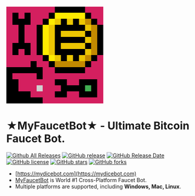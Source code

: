 ![](screenshot/fbot-logo-256.png)
# ★MyFaucetBot★ - Ultimate Bitcoin Faucet Bot.

[![Github All Releases](https://img.shields.io/github/downloads/mydicebot/myfaucetbot.github.io/total.svg)](https://github.com/mydicebot/myfaucetbot.github.io/releases)
[![GitHub release](https://img.shields.io/github/release/mydicebot/myfaucetbot.github.io/all.svg)](https://github.com/mydicebot/myfaucetbot.github.io/releases)
[![GitHub Release Date](https://img.shields.io/github/release-date-pre/mydicebot/myfaucetbot.github.io.svg)](https://github.com/mydicebot/myfaucetbot.github.io/releases)
[![GitHub license](https://img.shields.io/github/license/mydicebot/myfaucetbot.github.io.svg)](https://github.com/mydicebot/myfaucetbot.github.io/blob/master/LICENSE)
[![GitHub stars](https://img.shields.io/github/stars/mydicebot/myfaucetbot.github.io.svg)](https://github.com/mydicebot/myfaucetbot.github.io/stargazers)
[![GitHub forks](https://img.shields.io/github/forks/mydicebot/myfaucetbot.github.io.svg)](https://github.com/mydicebot/myfaucetbot.github.io/network)

* [https://mydicebot.com](https://mydicebot.com)
* [MyFaucetBot](https://mydicebot.com) is World #1 Cross-Platform Faucet Bot.
* Multiple platforms are supported, including __Windows, Mac, Linux__.
